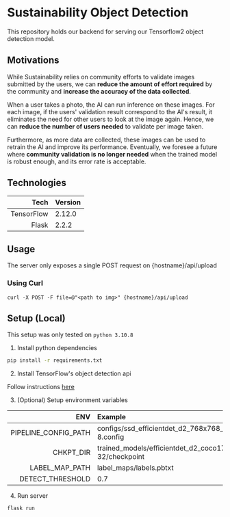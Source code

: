 # Sustainability Object Detection

This repository holds our backend for serving our Tensorflow2 object detection model. 

## Motivations

While Sustainability relies on community efforts to validate images submitted by the users, we can **reduce the amount of effort required** by the community and **increase the accuracy of the data collected**.

When a user takes a photo, the AI can run inference on these images. For each image, if the users' validation result correspond to the AI's result, it eliminates the need for other users to look at the image again. Hence, we can **reduce the number of users needed** to validate per image taken.

Furthermore, as more data are collected, these images can be used to retrain the AI and improve its performance. Eventually, we foresee a future where **community validation is no longer needed** when the trained model is robust enough, and its error rate is acceptable.

## Technologies

| Tech | Version |
|-:|:-|
| TensorFlow | 2.12.0
| Flask | 2.2.2 

## Usage

The server only exposes a single POST request on {hostname}/api/upload

### Using Curl

    curl -X POST -F file=@"<path to img>" {hostname}/api/upload

## Setup (Local)

This setup was only tested on `python 3.10.8`

1. Install python dependencies
```sh
pip install -r requirements.txt
```

2. Install TensorFlow's object detection api

Follow instructions [here](https://github.com/tensorflow/models/blob/master/research/object_detection/g3doc/tf2.md)

3. (Optional) Setup environment variables

| ENV | Example |
| -: | :- |
| PIPELINE_CONFIG_PATH | configs/ssd_efficientdet_d2_768x768_coco17_tpu-8.config
| CHKPT_DIR | trained_models/efficientdet_d2_coco17_tpu-32/checkpoint
| LABEL_MAP_PATH | label_maps/labels.pbtxt
| DETECT_THRESHOLD | 0.7 

4. Run server
```sh
flask run
```

